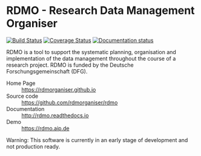 RDMO - Research Data Management Organiser
=========================================

[![Build Status](https://travis-ci.org/rdmorganiser/rdmo.svg?branch=master)](https://travis-ci.org/rdmorganiser/rdmo)
[![Coverage Status](https://coveralls.io/repos/rdmorganiser/rdmo/badge.svg?branch=master&service=github)](https://coveralls.io/github/rdmorganiser/rdmo?branch=master)
[![Documentation status](https://readthedocs.org/projects/rdmo/badge/?version=latest)](http://rdmo.readthedocs.io/en/latest/?badge=latest)

RDMO is a tool to support the systematic planning, organisation and implementation of the data management throughout the course of a research project. RDMO is funded by the Deutsche Forschungsgemeinschaft (DFG).

<dl>
  <dt>Home Page</dt>
  <dd><a href="https://rdmorganiser.github.io">https://rdmorganiser.github.io</a></dd>
  <dt>Source code</dt>
  <dd><a href="https://github.com/rdmorganiser/rdmo">https://github.com/rdmorganiser/rdmo</a></dd>
  <dt>Documentation</dt>
  <dd><a href="http://rdmo.readthedocs.io">http://rdmo.readthedocs.io</a></dd>
  <dt>Demo</dt>
  <dd><a href="https://rdmo.aip.de">https://rdmo.aip.de</a></dd>
</dl>

Warning: This software is currently in an early stage of development and not production ready.
